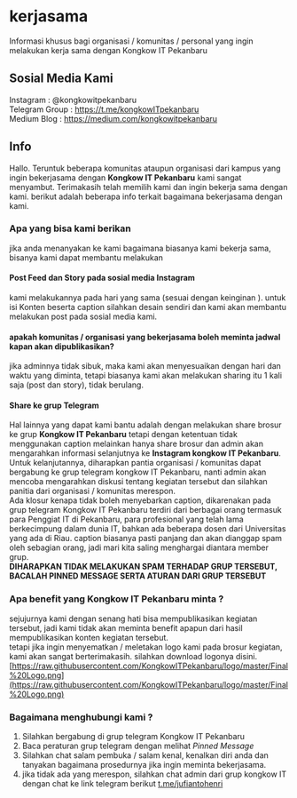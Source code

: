 # kerjasama
Informasi khusus bagi organisasi / komunitas / personal yang ingin melakukan kerja sama dengan Kongkow IT Pekanbaru

## Sosial Media Kami
Instagram : @kongkowitpekanbaru    
Telegram Group : https://t.me/kongkowITpekanbaru     
Medium Blog : https://medium.com/kongkowitpekanbaru     

## Info
Hallo. 
Teruntuk beberapa komunitas ataupun organisasi dari kampus yang ingin bekerjasama dengan **Kongkow IT Pekanbaru** kami sangat menyambut. Terimakasih telah memilih kami dan ingin bekerja sama dengan kami. berikut adalah beberapa info terkait bagaimana bekerjasama dengan kami. 

### Apa yang bisa kami berikan 
jika anda menanyakan ke kami bagaimana biasanya kami bekerja sama, bisanya kami dapat membantu melakukan 
#### Post **Feed** dan **Story** pada sosial media **Instagram**
kami melakukannya pada hari yang sama (sesuai dengan keinginan ). untuk isi Konten beserta caption silahkan desain sendiri dan kami akan membantu melakukan post pada sosial media kami.
#### apakah komunitas / organisasi yang bekerjasama boleh meminta jadwal kapan akan dipublikasikan? 
jika adminnya tidak sibuk, maka kami akan menyesuaikan dengan hari dan waktu yang diminta, tetapi biasanya kami akan melakukan sharing itu 1 kali saja (post dan story), tidak berulang. 

#### Share ke grup Telegram
Hal lainnya yang dapat kami bantu adalah dengan melakukan share brosur ke grup **Kongkow IT Pekanbaru** tetapi dengan ketentuan tidak menggunakan caption melainkan hanya share brosur dan admin akan mengarahkan informasi selanjutnya ke **Instagram kongkow IT Pekanbaru**.       
Untuk kelanjutannya, diharapkan pantia organisasi / komunitas dapat bergabung ke grup telegram kongkow IT Pekanbaru, nanti admin akan mencoba mengarahkan diskusi tentang kegiatan tersebut dan silahkan panitia dari organisasi / komunitas merespon.    
Ada klosur kenapa tidak boleh menyebarkan caption, dikarenakan pada grup telegram Kongkow IT Pekanbaru terdiri dari berbagai orang termasuk para Penggiat IT di Pekanbaru, para profesional yang telah lama berkecimpung dalam dunia IT, bahkan ada beberapa dosen dari Universitas yang ada di Riau. caption biasanya pasti panjang dan akan dianggap spam oleh sebagian orang, jadi mari kita saling menghargai diantara member grup.      
**DIHARAPKAN TIDAK MELAKUKAN SPAM TERHADAP GRUP TERSEBUT, BACALAH PINNED MESSAGE SERTA ATURAN DARI GRUP TERSEBUT**

### Apa benefit yang Kongkow IT Pekanbaru minta ?
sejujurnya kami dengan senang hati bisa mempublikasikan kegiatan tersebut, jadi kami tidak akan meminta benefit apapun dari hasil mempublikasikan konten kegiatan tersebut.     
tetapi jika ingin menyematkan / meletakan logo kami pada brosur kegiatan, kami akan sangat berterimakasih. silahkan download logonya disini. [https://raw.githubusercontent.com/KongkowITPekanbaru/logo/master/Final%20Logo.png](https://raw.githubusercontent.com/KongkowITPekanbaru/logo/master/Final%20Logo.png)

### Bagaimana menghubungi kami ?
1. Silahkan bergabung di grup telegram Kongkow IT Pekanbaru
2. Baca peraturan grup telegram dengan melihat *Pinned Message* 
3. Silahkan chat salam pembuka / salam kenal, kenalkan diri anda dan tanyakan bagaimana prosedurnya jika ingin meminta bekerjasama.
4. jika tidak ada yang merespon, silahkan chat admin dari grup kongkow IT dengan chat ke link telegram berikut [t.me/jufiantohenri](t.me/jufiantohenri)
